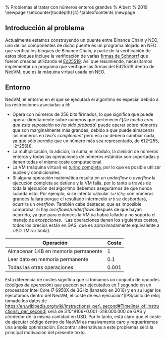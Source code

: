 % Problemas al tratar con números enteros grandes % Albert % 2019
\newpage
\setcounter{tocdepth}{4} \tableofcontents
\newpage

## Introducción al problema
Actualmente estamos construyendo un puente entre Binance Chain y NEO, uno de los componentes de dicho puente es un programa alojado en NEO que verifica los bloques de Binance Chain, y parte de la verificación de estos bloques incluye la verificación de varias [firmas de Schnorrf](https://en.wikipedia.org/wiki/Schnorr_signature) que fueron creadas utilizando el [Ed25519](https://en.wikipedia.org/wiki/EdDSA#Ed25519). Así que resumiendo, necesitamos implementar un programa que verifique las firmas del Ed25519 dentro de NeoVM, que es la máquina virtual usada en NEO.

## Entorno
NeoVM, el entorno en el que se ejecutará el algoritmo es especial debido a las restricciones asociadas a él:
- Opera con números de 256 bits firmados, lo que significa que puede operar directamente sobre números que pertenecen^[_De hecho creo que esta suposición no ha sido probada_] puede operar sobre números que son marginalmente más grandes, debido a que puede almacenar los números en _two's complement_ pero eso no debería cambiar nada, ya que sólo permite que un número más sea representado, de €(2^255, -2^255)€.
- La multiplicación, la adición, la suma, el módulo, la división de números enteros y todas las operaciones de números estándar  son soportadas y tienen todas el mismo coste computacional.
- La VM (máquina virtual) es [turing completa](https://en.wikipedia.org/wiki/Turing_completeness), por lo que es posible utilizar bucles y condicionales.
- Si alguna operación matemática resulta en un _underflow_ o _overflow_ la ejecución completa se detiene y la VM falla, por lo tanto a través de toda la ejecución del algoritmo debemos asegurarnos de que nunca suceda esto. Por ejemplo, si se intenta calcular `(a*b)%p` con números grandes fallará porque el resultado intermedio `a*b` se desbordará, ocurrira un _overflow_. También cabe destacar, que es imposible comprobar si hay _overflows/underflows_ después de que hayan ocurrido, ya que para entonces la VM ya habrá fallado y no soporta el manejo de _excepciones_.
-Las operaciones tienen los siguientes costos, todos los precios están en GAS, que es aproximadamente equivalente a USD. (Mirar tabla).

| Operación | Coste |
|-----------|------|
| Almacenar 1KB en memoria permanente | 1 |
| Leer dato en memoria permanente | 0.1 |
| Todas las otras operaciones | 0.001 |
 
Esta diferencia de costes significa que si tomamos un conjunto de opcodes (_códigos de operación_) que pueden ser ejecutados en 1 segundo en un procesador Intel Core i7 6950X de 3GHz (lanzado en 2016) y en su lugar los ejecutamos dentro del NeoVM, el coste de esa ejecución^[IPS/ciclo de reloj tomado los datos de https://en.wikipedia.org/wiki/Instructions\_per\_second#Timeline\_of_instructions\_per_second] será de 3*10^9*106*0.001=318.000.000 de GAS y alrededor de la misma cantidad en USD. Por lo tanto, está claro que el coste de ejecutar código dentro de NeoVM es masivamente caro y requeriremos una amplia optimización. Encontrar alternativas a este problemas será la principal motivación del presente texto.


